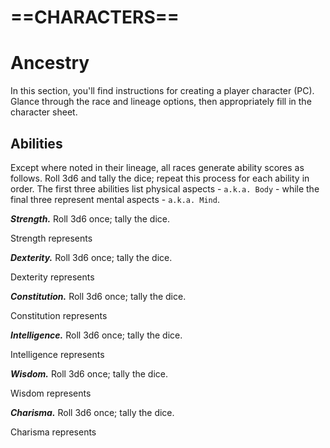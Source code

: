 # ==CHARACTERS==

# Ancestry

In this section, you'll find instructions for creating a player character (PC). Glance through the race and lineage options, then appropriately fill in the character sheet.

## Abilities

<!--Add Abilities Defined here -->

Except where noted in their lineage, all races generate ability scores as follows. Roll 3d6 and tally the dice; repeat this process for each ability in order. The first three abilities list physical aspects - `a.k.a. Body` - while the final three represent mental aspects - `a.k.a. Mind`.

***Strength.*** Roll 3d6 once; tally the dice.

Strength represents <!--Add copy here -->

***Dexterity.*** Roll 3d6 once; tally the dice.

Dexterity represents <!--Add copy here -->

***Constitution.*** Roll 3d6 once; tally the dice.

Constitution represents <!--Add copy here -->

***Intelligence.*** Roll 3d6 once; tally the dice.

Intelligence represents <!--Add copy here -->

***Wisdom.*** Roll 3d6 once; tally the dice.

Wisdom represents <!--Add copy here -->

***Charisma.*** Roll 3d6 once; tally the dice.

Charisma represents <!--Add copy here -->

